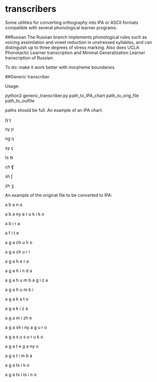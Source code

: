 # transcribers
Some utilities for converting orthography into IPA or ASCII formats compatible with several phonological learner programs. 


##Russian
The Russian branch implements phonological rules such as voicing assimilation and vowel reduction in unstressed syllables, and can distinguish up to three degrees of stress marking. Also does UCLA Phonotactic Learner transcription and Minimal Generalization Learner transcription of Russian.

To do: make it work better with morpheme boundaries.

##Generic transcriber

Usage:

python3 generic_transcriber.py path_to_IPA_chart path_to_orig_file path_to_outfile

paths should be full. An example of an IPA chart:



jy	  ɟ

ny	  ɲ

ng	  ŋ

sy	  ç

ts	  ʦ

ch	  ʧ

sh	  ʃ

zh	  ʒ


An example of the original file to be converted to IPA:




a b a n a

a b a ny a r u k i k o

a b i r a

a f i t e

a g a ch u h o

a g a ch u r i

a g a h e r a

a g a h i n d a

a g a h u m b a g i z a

a g a h u m b i

a g a k a t o

a g a k i z a

a g a m i zh e

a g a sh i ny a g u r o

a g a s u s u r u k o

a g a t e g a ny o

a g a t i m b a

a g a ts i k o

a g a ts i ts i n o


